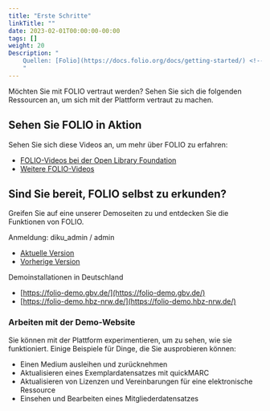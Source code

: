 ```yaml
---
title: "Erste Schritte"
linkTitle: ""
date: 2023-02-01T00:00:00-00:00
tags: []
weight: 20
Description: "
    Quellen: [Folio](https://docs.folio.org/docs/getting-started/) <!-- & [GBV](https://info.gebev.de/display/FOLIOGBVEXTERN/Erste+Schritte) -->
    "
---
```


Möchten Sie mit FOLIO vertraut werden? Sehen Sie sich die folgenden Ressourcen an, um sich mit der Plattform vertraut zu machen.

## Sehen Sie FOLIO in Aktion

Sehen Sie sich diese Videos an, um mehr über FOLIO zu erfahren:

* [FOLIO-Videos bei der Open Library Foundation](https://www.youtube.com/c/OpenLibraryFoundation)
* [Weitere FOLIO-Videos](https://www.youtube.com/watch?v=pTKjaE99QI4&list=PLMocoPoiGkwfNHau9jqASXk5BAwcd5ekk)

## Sind Sie bereit, FOLIO selbst zu erkunden?

Greifen Sie auf eine unserer Demoseiten zu und entdecken Sie die Funktionen von FOLIO.

Anmeldung: diku\_admin / admin

* [Aktuelle Version](https://folio-kiwi.dev.folio.org/)
* [Vorherige Version](https://folio-juniper.dev.folio.org/)

Demoinstallationen in Deutschland

* [https://folio-demo.gbv.de/](https://folio-demo.gbv.de/)
* [https://folio-demo.hbz-nrw.de/](https://folio-demo.hbz-nrw.de/)

### Arbeiten mit der Demo-Website

Sie können mit der Plattform experimentieren, um zu sehen, wie sie funktioniert. Einige Beispiele für Dinge, die Sie ausprobieren können:

* Einen Medium ausleihen und zurücknehmen
* Aktualisieren eines Exemplardatensatzes mit quickMARC
* Aktualisieren von Lizenzen und Vereinbarungen für eine elektronische Ressource
* Einsehen und Bearbeiten eines Mitgliederdatensatzes
